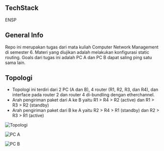 ## TechStack
ENSP

## General Info
Repo ini merupakan tugas dari mata kuliah Computer Network Management di semester 6. Materi yang diujikan adalah melakukan konfigurasi static routing. Goals dari tugas ini adalah PC A dan PC B dapat saling ping satu sama lain.

## Topologi

- Topologi ini terdiri dari 2 PC (A dan B), 4 router (R1, R2, R3, dan R4), dan interface pada router 2 dan router 4 di-bundling dengan etherchannel. 
- Arah pengiriman paket dari A ke B yaitu R1 > R4 > R2 (active) dan R1 > R3 > R2 (standby)
- Arah pengiriman paket dari B ke A yaitu R2 > R4 > R1 (standby) dan R2 > R3 > R1 (active)

![Topologi](https://user-images.githubusercontent.com/71112016/177991882-63c6fc29-41d5-41ef-994b-bb0f3bbc65f0.png)


![PC A](https://user-images.githubusercontent.com/71112016/177995813-14a8ed4b-b05d-4f13-87b5-3df4155a5ae6.png)


![PC B](https://user-images.githubusercontent.com/71112016/177995850-b7983753-ee51-4981-b19c-5d4a80b00431.png)
